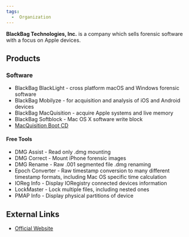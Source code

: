 ```yaml
---
tags:
  -  Organization 
---
```

**BlackBag Technologies, Inc.** is a company which sells forensic
software with a focus on Apple devices.

## Products

### Software

- BlackBag BlackLight - cross platform macOS and Windows forensic
  software
- BlackBag Mobilyze - for acquisition and analysis of iOS and Android
  devices
- BlackBag MacQuisition - acquire Apple systems and live memory
- BlackBag Softblock - Mac OS X software write block
- [MacQuisition Boot CD](macquisition_boot_cd.md)

#### Free Tools

- DMG Assist - Read only .dmg mounting
- DMG Correct - Mount iPhone forensic images
- DMG Rename - Raw .001 segmented file .dmg renaming
- Epoch Converter - Raw timestamp conversion to many different timestamp
  formats, including Mac OS specific time calculation
- IOReg Info - Display IORegistry connected devices information
- LockMaster - Lock multiple files, including nested ones
- PMAP Info - Display physical partitions of device

## External Links

- [Official Website](http://www.blackbagtech.com/)